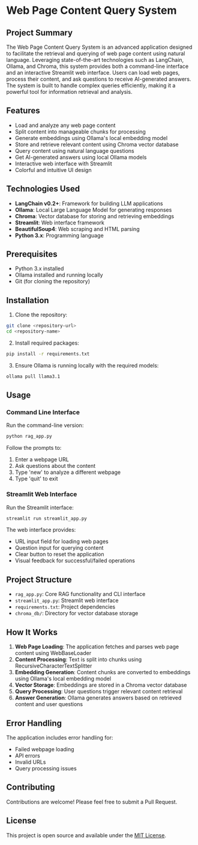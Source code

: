 # Web Page Content Query System

## Project Summary

The Web Page Content Query System is an advanced application designed to facilitate the retrieval and querying of web page content using natural language. Leveraging state-of-the-art technologies such as LangChain, Ollama, and Chroma, this system provides both a command-line interface and an interactive Streamlit web interface. Users can load web pages, process their content, and ask questions to receive AI-generated answers. The system is built to handle complex queries efficiently, making it a powerful tool for information retrieval and analysis.

## Features

- Load and analyze any web page content
- Split content into manageable chunks for processing
- Generate embeddings using Ollama's local embedding model
- Store and retrieve relevant content using Chroma vector database
- Query content using natural language questions
- Get AI-generated answers using local Ollama models
- Interactive web interface with Streamlit
- Colorful and intuitive UI design

## Technologies Used

- **LangChain v0.2+**: Framework for building LLM applications
- **Ollama**: Local Large Language Model for generating responses
- **Chroma**: Vector database for storing and retrieving embeddings
- **Streamlit**: Web interface framework
- **BeautifulSoup4**: Web scraping and HTML parsing
- **Python 3.x**: Programming language

## Prerequisites

- Python 3.x installed
- Ollama installed and running locally
- Git (for cloning the repository)

## Installation

1. Clone the repository:
```bash
git clone <repository-url>
cd <repository-name>
```

2. Install required packages:
```bash
pip install -r requirements.txt
```

3. Ensure Ollama is running locally with the required models:
```bash
ollama pull llama3.1
```

## Usage

### Command Line Interface

Run the command-line version:
```bash
python rag_app.py
```

Follow the prompts to:
1. Enter a webpage URL
2. Ask questions about the content
3. Type 'new' to analyze a different webpage
4. Type 'quit' to exit

### Streamlit Web Interface

Run the Streamlit interface:
```bash
streamlit run streamlit_app.py
```

The web interface provides:
- URL input field for loading web pages
- Question input for querying content
- Clear button to reset the application
- Visual feedback for successful/failed operations

## Project Structure

- `rag_app.py`: Core RAG functionality and CLI interface
- `streamlit_app.py`: Streamlit web interface
- `requirements.txt`: Project dependencies
- `chroma_db/`: Directory for vector database storage

## How It Works

1. **Web Page Loading**: The application fetches and parses web page content using WebBaseLoader
2. **Content Processing**: Text is split into chunks using RecursiveCharacterTextSplitter
3. **Embedding Generation**: Content chunks are converted to embeddings using Ollama's local embedding model
4. **Vector Storage**: Embeddings are stored in a Chroma vector database
5. **Query Processing**: User questions trigger relevant content retrieval
6. **Answer Generation**: Ollama generates answers based on retrieved content and user questions

## Error Handling

The application includes error handling for:
- Failed webpage loading
- API errors
- Invalid URLs
- Query processing issues

## Contributing

Contributions are welcome! Please feel free to submit a Pull Request.

## License

This project is open source and available under the [MIT License](https://opensource.org/license/mit).
